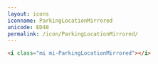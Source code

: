 ```yaml
---
layout: icons
iconname: ParkingLocationMirrored
unicode: ED48
permalink: /icon/ParkingLocationMirrored/
---
```


``` html
<i class="mi mi-ParkingLocationMirrored"></i>
```
